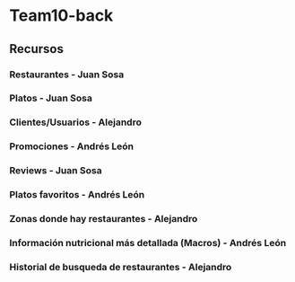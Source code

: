 # Team10-back
## Recursos
### Restaurantes - Juan Sosa
### Platos - Juan Sosa
### Clientes/Usuarios - Alejandro
### Promociones - Andrés León
### Reviews - Juan Sosa
### Platos favoritos - Andrés León
### Zonas donde hay restaurantes - Alejandro 
### Información nutricional más detallada (Macros) - Andrés León
### Historial de busqueda de restaurantes - Alejandro
